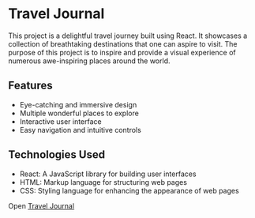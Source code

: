 # Travel Journal 


This project is a delightful travel journey built using React. It showcases a collection of breathtaking destinations that one can aspire to visit. The purpose of this project is to inspire and provide a visual experience of numerous awe-inspiring places around the world.

## Features
* Eye-catching and immersive design
* Multiple wonderful places to explore
* Interactive user interface
* Easy navigation and intuitive controls
## Technologies Used
- React: A JavaScript library for building user interfaces
- HTML: Markup language for structuring web pages
- CSS: Styling language for enhancing the appearance of web pages


Open [Travel Journal ](https://soultrip.netlify.app/) 



